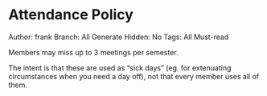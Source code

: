 # Attendance Policy

Author: frank
Branch: All Generate
Hidden: No
Tags: All Must-read

Members may miss up to 3 meetings per semester. 

The intent is that these are used as “sick days” (eg. for extenuating circumstances when you need a day off), not that every member uses all of them.